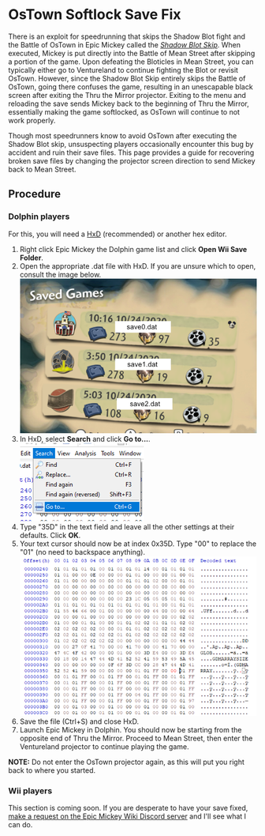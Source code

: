 # OsTown Softlock Save Fix

There is an exploit for speedrunning that skips the Shadow Blot fight and the Battle of OsTown in Epic Mickey called the *[Shadow Blot Skip](https://www.youtube.com/watch?v=Gkl3jxxvxqQ)*. When executed, Mickey is put directly into the Battle of Mean Street after skipping a portion of the game. Upon defeating the Bloticles in Mean Street, you can typically either go to Ventureland to continue fighting the Blot or revisit OsTown. However, since the Shadow Blot Skip entirely skips the Battle of OsTown, going there confuses the game, resulting in an unescapable black screen after exiting the Thru the Mirror projector. Exiting to the menu and reloading the save sends Mickey back to the beginning of Thru the Mirror, essentially making the game softlocked, as OsTown will continue to not work properly.

Though most speedrunners know to avoid OsTown after executing the Shadow Blot skip, unsuspecting players occasionally encounter this bug by accident and ruin their save files. This page provides a guide for recovering broken save files by changing the projector screen direction to send Mickey back to Mean Street.

## Procedure

### Dolphin players
For this, you will need a [HxD](https://mh-nexus.de/en/hxd/) (recommended) or another hex editor.

1. Right click Epic Mickey the Dolphin game list and click __Open Wii Save Folder__.
2. Open the appropriate .dat file with HxD. If you are unsure which to open, consult the image below.<img src="/site-images/save-legend.png" class="article-image">
3. In HxD, select __Search__ and click __Go to...__.<img src="/site-images/goto.png" class="article-image">
4. Type "35D" in the text field and leave all the other settings at their defaults. Click __OK__.
5. Your text cursor should now be at index 0x35D. Type "00" to replace the "01" (no need to backspace anything).<img src="/site-images/edited-byte.png" class="article-image">
6. Save the file (Ctrl+S) and close HxD. 
7. Launch Epic Mickey in Dolphin. You should now be starting from the opposite end of Thru the Mirror. Proceed to Mean Street, then enter the Ventureland projector to continue playing the game.

__NOTE:__ Do not enter the OsTown projector again, as this will put you right back to where you started.

### Wii players
This section is coming soon. If you are desperate to have your save fixed, [make a request on the Epic Mickey Wiki Discord server](https://discord.epicmickey.wiki) and I'll see what I can do.